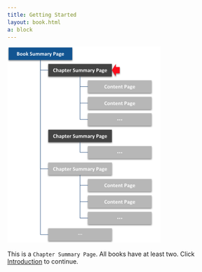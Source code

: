 ```yaml
---
title: Getting Started
layout: book.html
a: block
---
```


<img src="chapter-summary-page.png" width="350">

This is a <code>Chapter Summary Page</code>. All books have at least two. Click [Introduction](introduction) to continue.